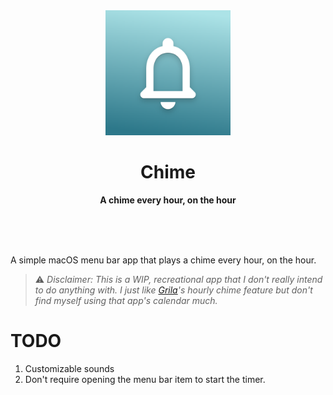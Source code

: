 <div align="center">
    <img src="Stuff/AppIcon-readme.png" width="200" height="200">
	<h1>Chime</h1>
	<p>
		<b>A chime every hour, on the hour</b>
	</p>
	<br>
	<br>
	<br>
</div>

A simple macOS menu bar app that plays a chime every hour, on the hour.

> :warning: _Disclaimer: This is a WIP, recreational app that I don't really intend to do anything with. I just like [Grila](https://lowtechguys.com/grila/)'s hourly chime feature but don't find myself using that app's calendar much._

# TODO
1. Customizable sounds
2. Don't require opening the menu bar item to start the timer.
